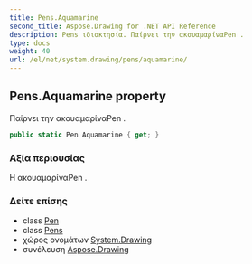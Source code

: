 ```yaml
---
title: Pens.Aquamarine
second_title: Aspose.Drawing for .NET API Reference
description: Pens ιδιοκτησία. Παίρνει την ακουαμαρίναPen .
type: docs
weight: 40
url: /el/net/system.drawing/pens/aquamarine/
---
```

## Pens.Aquamarine property

Παίρνει την ακουαμαρίναPen .

```csharp
public static Pen Aquamarine { get; }
```

### Αξία περιουσίας

Η ακουαμαρίναPen .

### Δείτε επίσης

* class [Pen](../../pen/)
* class [Pens](../)
* χώρος ονομάτων [System.Drawing](../../pens/)
* συνέλευση [Aspose.Drawing](../../../)


